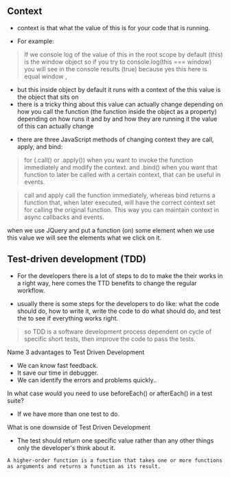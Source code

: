 ## Context

* context is that what the value of this is for your code that is running.

- For example:
> If we console log of the value of this in the root scope by default (this) is the window object so if you try to console.log(this === window) you will see in the console results (true) because yes this here is equal window ,
- but this inside object by default it runs  with a context of the this value is the object that sits on 
- there is a tricky thing about this value can actually change depending on how you call the function (the function inside the object as a property) depending on how runs it and by and how they are running it the value of this can actually change  
* there are three JavaScript methods of changing context they are call, apply, and bind:
> for (.call() or .apply()) when you want to invoke the function immediately and modify the context.
> and .bind() when you want that function to later be called with a certain context, that can be useful in events. 

> call and apply call the function immediately, whereas bind returns a function that, when later executed, will have the correct context set for calling the original function. This way you can maintain context in async callbacks and events.

when we use JQuery and put a function (on) some element when we use this value we will see the elements what we click on it. 

## Test-driven development (TDD)

- For the developers there is a lot of steps to do to make the their works in a right way, here comes the TTD benefits to change the regular workflow.

- usually there is some steps for the developers to do like: what the code should do, how to write it, write the code to do what should do, and test the to see if everything works right.

> so TDD is a software development process dependent on cycle of specific short tests, then improve the code to pass the tests.

Name 3 advantages to Test Driven Development
- We can know fast feedback.
- It save our time in debugger.
- We can  identify the errors and problems quickly..

In what case would you need to use beforeEach() or afterEach() in a test suite?
- If we have more than one test to do.

What is one downside of Test Driven Development
- The test should return one specific value rather than any other things only the developer's think about it.

`A higher-order function is a function that takes one or more functions as arguments and returns a function as its result.`
